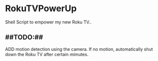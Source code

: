 # RokuTVPowerUp
Shell Script to empower my new Roku TV.. 

##TODO:##
----------
ADD motion detection using the camera. If no motion, automatically shut down the Roku TV after certain mimutes.  
